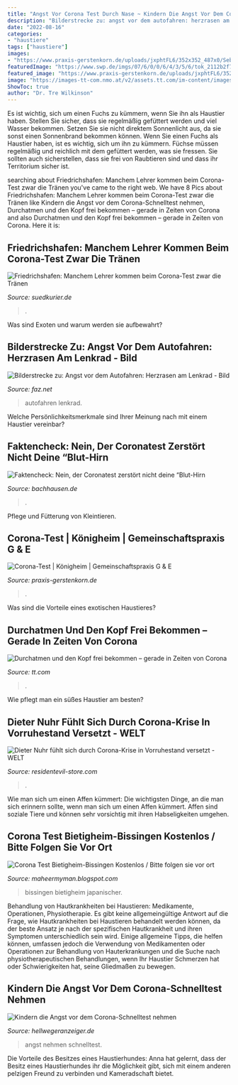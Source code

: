 ```yaml
---
title: "Angst Vor Corona Test Durch Nase ~ Kindern Die Angst Vor Dem Corona-schnelltest Nehmen"
description: "Bilderstrecke zu: angst vor dem autofahren: herzrasen am lenkrad"
date: "2022-08-16"
categories:
- "haustiere"
tags: ["haustiere"]
images:
- "https://www.praxis-gerstenkorn.de/uploads/jxphtFL6/352x352_487x0/Sebastian-Gerstenkorn_SGH1277-12x18cm.jpg"
featuredImage: "https://www.swp.de/imgs/07/6/0/0/6/4/3/5/6/tok_2112b2f7ab0921e26dc449bbe4842435/w1176_h662_x750_y500_793877a6a7843f1e.jpeg"
featured_image: "https://www.praxis-gerstenkorn.de/uploads/jxphtFL6/352x352_487x0/Sebastian-Gerstenkorn_SGH1277-12x18cm.jpg"
image: "https://images-tt-com.nmo.at/v2/assets.tt.com/im-content/images/af30f6a6-169d-5a96-bcfa-bf69cda4bbd3?p=eyJyZXNpemUiOnsiZml0IjoiY292ZXIiLCJ3aWR0aCI6MTIwMCwiaGVpZ2h0Ijo2MzB9fQ%3D%3D"
ShowToc: true
author: "Dr. Tre Wilkinson"
---
```



Es ist wichtig, sich um einen Fuchs zu kümmern, wenn Sie ihn als Haustier haben. Stellen Sie sicher, dass sie regelmäßig gefüttert werden und viel Wasser bekommen. Setzen Sie sie nicht direktem Sonnenlicht aus, da sie sonst einen Sonnenbrand bekommen können.
Wenn Sie einen Fuchs als Haustier haben, ist es wichtig, sich um ihn zu kümmern. Füchse müssen regelmäßig und reichlich mit dem gefüttert werden, was sie fressen. Sie sollten auch sicherstellen, dass sie frei von Raubtieren sind und dass ihr Territorium sicher ist.

	

		
searching about Friedrichshafen: Manchem Lehrer kommen beim Corona-Test zwar die Tränen you've came to the right web. We have 8 Pics about Friedrichshafen: Manchem Lehrer kommen beim Corona-Test zwar die Tränen like Kindern die Angst vor dem Corona-Schnelltest nehmen, Durchatmen und den Kopf frei bekommen – gerade in Zeiten von Corona and also Durchatmen und den Kopf frei bekommen – gerade in Zeiten von Corona. Here it is:
		
    
## Friedrichshafen: Manchem Lehrer Kommen Beim Corona-Test Zwar Die Tränen

<img loading=lazy src="https://www.suedkurier.de/storage/image/2/4/1/6/13116142_shift-644x0-2048w_1wmQwp_U1nU4d.jpg" onerror="this.onerror=null;this.src='https://tse4.mm.bing.net/th?id=OIP.Nnwzn5SQGgiYynsjHnK1hQHaE8&amp;pid=15.1';" alt="Friedrichshafen: Manchem Lehrer kommen beim Corona-Test zwar die Tränen">

_Source: suedkurier.de_

>. 

	

Was sind Exoten und warum werden sie aufbewahrt?

    
## Bilderstrecke Zu: Angst Vor Dem Autofahren: Herzrasen Am Lenkrad - Bild

<img loading=lazy src="https://media0.faz.net/ppmedia/aktuell/264530887/1.3744482/width610x580/albtraum-stadtverkehr-die.jpg" onerror="this.onerror=null;this.src='https://tse3.mm.bing.net/th?id=OIP.uhpoeEyUnPm-bxA1qrUhXQHaFM&amp;pid=15.1';" alt="Bilderstrecke zu: Angst vor dem Autofahren: Herzrasen am Lenkrad - Bild">

_Source: faz.net_

>autofahren lenkrad. 

	

Welche Persönlichkeitsmerkmale sind Ihrer Meinung nach mit einem Haustier vereinbar?

    
## Faktencheck: Nein, Der Coronatest Zerstört Nicht Deine “Blut-Hirn

<img loading=lazy src="https://www.volksverpetzer.de/wp-content/uploads/2020/07/IMG_03372-1024x665.jpg" onerror="this.onerror=null;this.src='https://tse2.mm.bing.net/th?id=OIP.s7M1BHjDZPak1AD-LRCfaQHaEz&amp;pid=15.1';" alt="Faktencheck: Nein, der Coronatest zerstört nicht deine “Blut-Hirn">

_Source: bachhausen.de_

>. 

	

Pflege und Fütterung von Kleintieren.

    
## Corona-Test | Königheim | Gemeinschaftspraxis G &amp; E

<img loading=lazy src="https://www.praxis-gerstenkorn.de/uploads/jxphtFL6/352x352_487x0/Sebastian-Gerstenkorn_SGH1277-12x18cm.jpg" onerror="this.onerror=null;this.src='https://tse4.mm.bing.net/th?id=OIP.s0FDa2mPALr_-MzQOgQP9QHaE8&amp;pid=15.1';" alt="Corona-Test | Königheim | Gemeinschaftspraxis G &amp; E">

_Source: praxis-gerstenkorn.de_

>. 

	

Was sind die Vorteile eines exotischen Haustieres?

    
## Durchatmen Und Den Kopf Frei Bekommen – Gerade In Zeiten Von Corona

<img loading=lazy src="https://images-tt-com.nmo.at/v2/assets.tt.com/im-content/images/af30f6a6-169d-5a96-bcfa-bf69cda4bbd3?p=eyJyZXNpemUiOnsiZml0IjoiY292ZXIiLCJ3aWR0aCI6MTIwMCwiaGVpZ2h0Ijo2MzB9fQ%3D%3D" onerror="this.onerror=null;this.src='https://tse3.mm.bing.net/th?id=OIP.cYdNbxHh7gxlrFp0Lj55GAHaD4&amp;pid=15.1';" alt="Durchatmen und den Kopf frei bekommen – gerade in Zeiten von Corona">

_Source: tt.com_

>. 

	

Wie pflegt man ein süßes Haustier am besten?

    
## Dieter Nuhr Fühlt Sich Durch Corona-Krise In Vorruhestand Versetzt - WELT

<img loading=lazy src="https://i.ytimg.com/vi/rHjmpZ1mHOg/maxresdefault.jpg" onerror="this.onerror=null;this.src='https://tse2.mm.bing.net/th?id=OIP.E7JFVteDDFNh0zdHIecAKQHaEK&amp;pid=15.1';" alt="Dieter Nuhr fühlt sich durch Corona-Krise in Vorruhestand versetzt - WELT">

_Source: residentevil-store.com_

>. 

	

Wie man sich um einen Affen kümmert: Die wichtigsten Dinge, an die man sich erinnern sollte, wenn man sich um einen Affen kümmert.
Affen sind soziale Tiere und können sehr vorsichtig mit ihren Habseligkeiten umgehen.

    
## Corona Test Bietigheim-Bissingen Kostenlos / Bitte Folgen Sie Vor Ort

<img loading=lazy src="https://www.swp.de/imgs/07/6/0/0/6/4/3/5/6/tok_2112b2f7ab0921e26dc449bbe4842435/w1176_h662_x750_y500_793877a6a7843f1e.jpeg" onerror="this.onerror=null;this.src='https://tse4.mm.bing.net/th?id=OIP.a0Vd2Y2zJcdrjWwiRdfQAAHaEK&amp;pid=15.1';" alt="Corona Test Bietigheim-Bissingen Kostenlos / Bitte folgen sie vor ort">

_Source: maheermyman.blogspot.com_

>bissingen bietigheim japanischer. 

	

Behandlung von Hautkrankheiten bei Haustieren: Medikamente, Operationen, Physiotherapie.
Es gibt keine allgemeingültige Antwort auf die Frage, wie Hautkrankheiten bei Haustieren behandelt werden können, da der beste Ansatz je nach der spezifischen Hautkrankheit und ihren Symptomen unterschiedlich sein wird. Einige allgemeine Tipps, die helfen können, umfassen jedoch die Verwendung von Medikamenten oder Operationen zur Behandlung von Hauterkrankungen und die Suche nach physiotherapeutischen Behandlungen, wenn Ihr Haustier Schmerzen hat oder Schwierigkeiten hat, seine Gliedmaßen zu bewegen.

    
## Kindern Die Angst Vor Dem Corona-Schnelltest Nehmen

<img loading=lazy src="https://www.hellwegeranzeiger.de/wp-content/uploads/2021/04/630_0900_1670027_Dr_med_Bayram_Oeztuerk_Kinderarzt_BK-644x321.jpg" onerror="this.onerror=null;this.src='https://tse3.mm.bing.net/th?id=OIP.ugByU3S0M05zSbc2_jj_2wHaDs&amp;pid=15.1';" alt="Kindern die Angst vor dem Corona-Schnelltest nehmen">

_Source: hellwegeranzeiger.de_

>angst nehmen schnelltest. 

	

Die Vorteile des Besitzes eines Haustierhundes: Anna hat gelernt, dass der Besitz eines Haustierhundes ihr die Möglichkeit gibt, sich mit einem anderen pelzigen Freund zu verbinden und Kameradschaft bietet.

